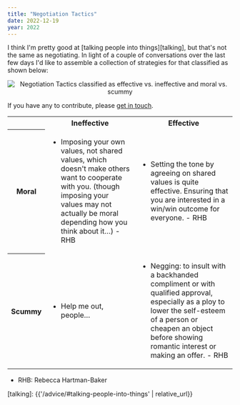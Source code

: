```yaml
---
title: "Negotiation Tactics"
date: 2022-12-19
year: 2022
---
```


I think I'm pretty good at [talking people into things][talking],
but that's not the same as negotiating.
In light of a couple of conversations over the last few days
I'd like to assemble a collection of strategies for that
classified as shown below:

<div align="center">
  <img src="{{'/files/2022/negotiation-tactics.svg' | relative_url}}" alt="Negotiation Tactics classified as effective vs. ineffective and moral vs. scummy" />
</div>

If you have any to contribute, please [get in touch](mailto:gvwilson@third-bit.com).

<table>
  <tr>
    <th></th><th>Ineffective</th><th>Effective</th>
  </tr>
  <tr>
    <th>Moral</th>
    <td id="moral-ineffective">
      <ul>
        <li>
          Imposing your own values, not shared values, which doesn't make others want to cooperate with you.
          (though imposing your values may not actually be moral depending how you think about it…) - RHB
        </li>
      </ul>
    </td>
    <td id="moral-effective">
      <ul>
        <li>
          Setting the tone by agreeing on shared values is quite effective.
          Ensuring that you are interested in a win/win outcome for everyone. - RHB
        </li>
      </ul>
    </td>
  </tr>
  <tr>
    <th>Scummy</th>
    <td id="scummy-ineffective">
      <ul>
        <li>Help me out, people…</li>
      </ul>
    </td>
    <td id="scummy-effective">
      <ul>
        <li>
          Negging: to insult with a backhanded compliment or with qualified approval,
          especially as a ploy to lower the self-esteem of a person or cheapen an object
          before showing romantic interest or making an offer. - RHB
        </li>
      </ul>
    </td>
  </tr>
</table>

<ul>
  <li>RHB: Rebecca Hartman-Baker</li>
</ul>

[talking]: {{'/advice/#talking-people-into-things' | relative_url}}
